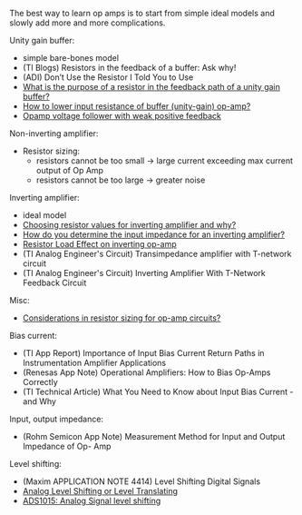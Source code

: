 The best way to learn op amps is to start from simple ideal models and slowly add more and more complications.

Unity gain buffer:
- simple bare-bones model
- (TI Blogs) Resistors in the feedback of a buffer: Ask why!
- (ADI) Don’t Use the Resistor I Told You to Use
- [What is the purpose of a resistor in the feedback path of a unity gain buffer?](https://electronics.stackexchange.com/questions/56727/what-is-the-purpose-of-a-resistor-in-the-feedback-path-of-a-unity-gain-buffer)
- [How to lower input resistance of buffer (unity-gain) op-amp?](https://electronics.stackexchange.com/questions/643418/how-to-lower-input-resistance-of-buffer-unity-gain-op-amp)
- [Opamp voltage follower with weak positive feedback](https://electronics.stackexchange.com/questions/608127/opamp-voltage-follower-with-weak-positive-feedback?noredirect=1&lq=1)

Non-inverting amplifier:
- Resistor sizing:
  - resistors cannot be too small -> large current exceeding max current output of Op Amp
  - resistors cannot be too large -> greater noise 

Inverting amplifier:
- ideal model
- [Choosing resistor values for inverting amplifier and why?](https://electronics.stackexchange.com/questions/102508/choosing-resistor-values-for-inverting-amplifier-and-why)
- [How do you determine the input impedance for an inverting amplifier?](https://electronics.stackexchange.com/questions/45716/how-do-you-determine-the-input-impedance-for-an-inverting-amplifier)
- [Resistor Load Effect on inverting op-amp](https://electronics.stackexchange.com/questions/229395/resistor-load-effect-on-inverting-op-amp)
- (TI Analog Engineer's Circuit) Transimpedance amplifier with T-network circuit
- (TI Analog Engineer's Circuit) Inverting Amplifier With T-Network Feedback Circuit

Misc:
- [Considerations in resistor sizing for op-amp circuits?](https://electronics.stackexchange.com/questions/599506/considerations-in-resistor-sizing-for-op-amp-circuits)


Bias current:  
- (TI App Report) Importance of Input Bias Current Return Paths in Instrumentation Amplifier Applications
- (Renesas App Note) Operational Amplifiers: How to Bias Op-Amps Correctly
- (TI Technical Article) What You Need to Know about Input Bias Current - and Why

Input, output impedance:
- (Rohm Semicon App Note) Measurement Method for Input and Output Impedance of Op- Amp



Level shifting:  
- (Maxim APPLICATION NOTE 4414) Level Shifting Digital Signals
- [Analog Level Shifting or Level Translating](https://neatcircuits.com/l-shift.htm)
- [ADS1015: Analog Signal level shifting](https://e2e.ti.com/support/data-converters-group/data-converters/f/data-converters-forum/1237978/ads1015-analog-signal-level-shifting)



